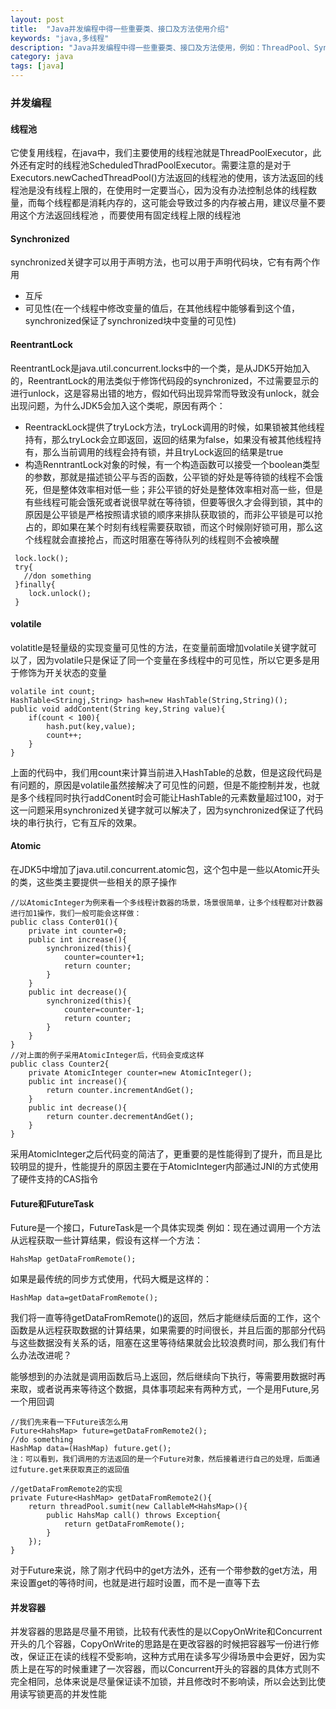 ```yaml
---
layout: post
title:  "Java并发编程中得一些重要类、接口及方法使用介绍"
keywords: "java,多线程"
description: "Java并发编程中得一些重要类、接口及方法使用，例如：ThreadPool、Synchronized、ReentrantLock、volatile、Atomic、Future、并发容器å"
category: java
tags: [java]
---
```

### 并发编程
#### 线程池
它使复用线程，在java中，我们主要使用的线程池就是ThreadPoolExecutor，此外还有定时的线程池ScheduledThradPoolExecutor。需要注意的是对于Executors.newCachedThreadPool()方法返回的线程池的使用，该方法返回的线程池是没有线程上限的，在使用时一定要当心，因为没有办法控制总体的线程数量，而每个线程都是消耗内存的，这可能会导致过多的内存被占用，建议尽量不要用这个方法返回线程池 ，而要使用有固定线程上限的线程池
#### Synchronized
synchronized关键字可以用于声明方法，也可以用于声明代码块，它有有两个作用

* 互斥
* 可见性(在一个线程中修改变量的值后，在其他线程中能够看到这个值，synchronized保证了synchronized块中变量的可见性)

#### ReentrantLock
ReentrantLock是java.util.concurrent.locks中的一个类，是从JDK5开始加入的，ReentrantLock的用法类似于修饰代码段的synchronized，不过需要显示的进行unlock，这是容易出错的地方，假如代码出现异常而导致没有unlock，就会出现问题，为什么JDK5会加入这个类呢，原因有两个：

* ReentrackLock提供了tryLock方法，tryLock调用的时候，如果锁被其他线程持有，那么tryLock会立即返回，返回的结果为false，如果没有被其他线程持有，那么当前调用的线程会持有锁，并且tryLock返回的结果是true
* 构造RenntrantLock对象的时候，有一个构造函数可以接受一个boolean类型的参数，那就是描述锁公平与否的函数，公平锁的好处是等待锁的线程不会饿死，但是整体效率相对低一些；非公平锁的好处是整体效率相对高一些，但是有些线程可能会饿死或者说很早就在等待锁，但要等很久才会得到锁，其中的原因是公平锁是严格按照请求锁的顺序来排队获取锁的，而非公平锁是可以抢占的，即如果在某个时刻有线程需要获取锁，而这个时候刚好锁可用，那么这个线程就会直接抢占，而这时阻塞在等待队列的线程则不会被唤醒

```
 lock.lock();
 try{
   //don something
 }finally{
 	lock.unlock();
 }
```
#### volatile
volatitle是轻量级的实现变量可见性的方法，在变量前面增加volatile关键字就可以了，因为volatile只是保证了同一个变量在多线程中的可见性，所以它更多是用于修饰为开关状态的变量

```
volatile int count;
HashTable<Stringj,String> hash=new HashTable(String,String)();
public void addContent(String key,String value){
	if(count < 100){
		hash.put(key,value);
		count++;
	}
}
```
上面的代码中，我们用count来计算当前进入HashTable的总数，但是这段代码是有问题的，原因是volatile虽然接解决了可见性的问题，但是不能控制并发，也就是多个线程同时执行addConent时会可能让HashTable的元素数量超过100，对于这一问题采用synchronized关键字就可以解决了，因为synchronized保证了代码块的串行执行，它有互斥的效果。
#### Atomic
在JDK5中增加了java.util.concurrent.atomic包，这个包中是一些以Atomic开头的类，这些类主要提供一些相关的原子操作

```
//以AtomicInteger为例来看一个多线程计数器的场景，场景很简单，让多个线程都对计数器进行加1操作，我们一般可能会这样做：
public class Conter01(){
	private int counter=0;
	public int increase(){
		synchronized(this){
			counter=counter+1;
			return counter;
		}
	}
	public int decrease(){
		synchronized(this){
			counter=counter-1;
			return counter;
		}
	}
}
//对上面的例子采用AtomicInteger后，代码会变成这样 
public class Counter2{
	private AtomicInteger counter=new AtomicInteger();
	public int increase(){
		return counter.incrementAndGet();
	}
	public int decrease(){
		return counter.decrementAndGet();
	}
}
```
采用AtomicInteger之后代码变的简洁了，更重要的是性能得到了提升，而且是比较明显的提升，性能提升的原因主要在于AtomicInteger内部通过JNI的方式使用了硬件支持的CAS指令

#### Future和FutureTask
Future是一个接口，FutureTask是一个具体实现类
例如：现在通过调用一个方法从远程获取一些计算结果，假设有这样一个方法：

```
HahsMap getDataFromRemote();
```
如果是最传统的同步方式使用，代码大概是这样的：

```
HashMap data=getDataFromRemote();
```
我们将一直等待getDataFromRemote()的返回，然后才能继续后面的工作，这个函数是从远程获取数据的计算结果，如果需要的时间很长，并且后面的那部分代码与这些数据没有关系的话，阻塞在这里等待结果就会比较浪费时间，那么我们有什么办法改进呢？

能够想到的办法就是调用函数后马上返回，然后继续向下执行，等需要用数据时再来取，或者说再来等待这个数据，具体事项起来有两种方式，一个是用Future,另一个用回调

```
//我们先来看一下Future该怎么用
Future<HahsMap> future=getDataFromRemote2();
//do something
HashMap data=(HashMap) future.get();
注：可以看到，我们调用的方法返回的是一个Future对象，然后接着进行自己的处理，后面通过future.get来获取真正的返回值

//getDataFromRemote2的实现
private Future<HashMap> getDataFromRemote2(){
	return threadPool.sumit(new CallableM<HahsMap>(){
		public HahsMap call() throws Exception{
			return getDataFromRemote();
		}
	});
}
```
对于Future来说，除了刚才代码中的get方法外，还有一个带参数的get方法，用来设置get的等待时间，也就是进行超时设置，而不是一直等下去

#### 并发容器
并发容器的思路是尽量不用锁，比较有代表性的是以CopyOnWrite和Concurrent开头的几个容器，CopyOnWrite的思路是在更改容器的时候把容器写一份进行修改，保证正在读的线程不受影响，这种方式用在读多写少得场景中会更好，因为实质上是在写的时候重建了一次容器，而以Concurrent开头的容器的具体方式则不完全相同，总体来说是尽量保证读不加锁，并且修改时不影响读，所以会达到比使用读写锁更高的并发性能


































